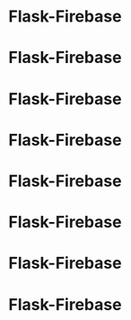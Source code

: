 # Flask-Firebase
# Flask-Firebase
# Flask-Firebase
# Flask-Firebase
# Flask-Firebase
# Flask-Firebase
# Flask-Firebase
# Flask-Firebase
